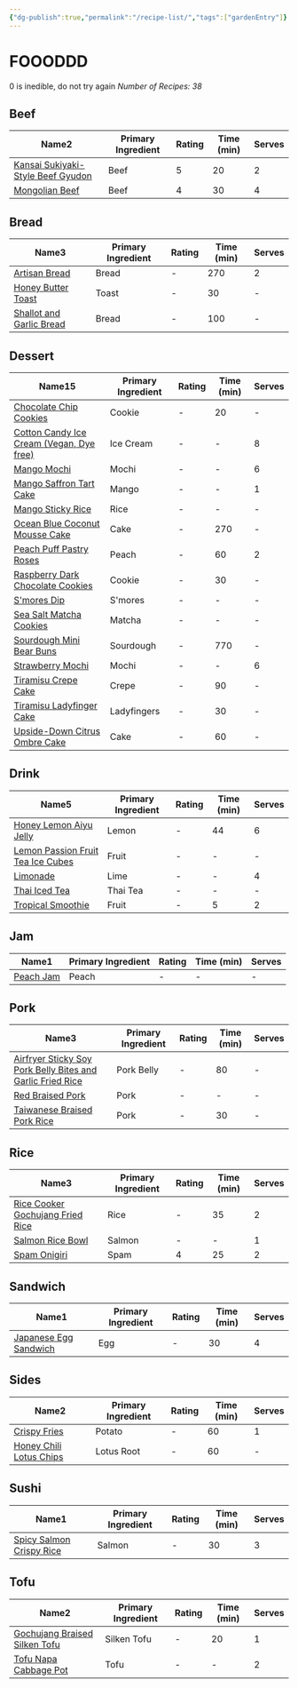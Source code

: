 ```yaml
---
{"dg-publish":true,"permalink":"/recipe-list/","tags":["gardenEntry"]}
---
```


# FOOODDD
0 is inedible, do not try again
<i><span>Number of Recipes: 38</span></i><h2><span>Beef</span></h2><div><table class="dataview table-view-table"><thead class="table-view-thead"><tr class="table-view-tr-header"><th class="table-view-th"><span>Name</span><span class="dataview small-text">2</span></th><th class="table-view-th"><span>Primary Ingredient</span></th><th class="table-view-th"><span>Rating</span></th><th class="table-view-th"><span>Time (min)</span></th><th class="table-view-th"><span>Serves</span></th></tr></thead><tbody class="table-view-tbody"><tr><td><span><a data-tooltip-position="top" aria-label="Recipes/Kansai Sukiyaki-Style Beef Gyudon.md" data-href="Recipes/Kansai Sukiyaki-Style Beef Gyudon.md" href="Recipes/Kansai Sukiyaki-Style Beef Gyudon.md" class="internal-link" target="_blank" rel="noopener">Kansai Sukiyaki-Style Beef Gyudon</a></span></td><td><span>Beef</span></td><td>5</td><td>20</td><td>2</td></tr><tr><td><span><a data-tooltip-position="top" aria-label="Recipes/Mongolian Beef.md" data-href="Recipes/Mongolian Beef.md" href="Recipes/Mongolian Beef.md" class="internal-link" target="_blank" rel="noopener">Mongolian Beef</a></span></td><td><span>Beef</span></td><td>4</td><td>30</td><td>4</td></tr></tbody></table></div><h2><span>Bread</span></h2><div><table class="dataview table-view-table"><thead class="table-view-thead"><tr class="table-view-tr-header"><th class="table-view-th"><span>Name</span><span class="dataview small-text">3</span></th><th class="table-view-th"><span>Primary Ingredient</span></th><th class="table-view-th"><span>Rating</span></th><th class="table-view-th"><span>Time (min)</span></th><th class="table-view-th"><span>Serves</span></th></tr></thead><tbody class="table-view-tbody"><tr><td><span><a data-tooltip-position="top" aria-label="Recipes/Artisan Bread.md" data-href="Recipes/Artisan Bread.md" href="Recipes/Artisan Bread.md" class="internal-link" target="_blank" rel="noopener">Artisan Bread</a></span></td><td><span>Bread</span></td><td><span>-</span></td><td>270</td><td>2</td></tr><tr><td><span><a data-tooltip-position="top" aria-label="Recipes/Honey Butter Toast.md" data-href="Recipes/Honey Butter Toast.md" href="Recipes/Honey Butter Toast.md" class="internal-link" target="_blank" rel="noopener">Honey Butter Toast</a></span></td><td><span>Toast</span></td><td><span>-</span></td><td>30</td><td><span>-</span></td></tr><tr><td><span><a data-tooltip-position="top" aria-label="Recipes/Shallot and Garlic Bread.md" data-href="Recipes/Shallot and Garlic Bread.md" href="Recipes/Shallot and Garlic Bread.md" class="internal-link" target="_blank" rel="noopener">Shallot and Garlic Bread</a></span></td><td><span>Bread</span></td><td><span>-</span></td><td>100</td><td><span>-</span></td></tr></tbody></table></div><h2><span>Dessert</span></h2><div><table class="dataview table-view-table"><thead class="table-view-thead"><tr class="table-view-tr-header"><th class="table-view-th"><span>Name</span><span class="dataview small-text">15</span></th><th class="table-view-th"><span>Primary Ingredient</span></th><th class="table-view-th"><span>Rating</span></th><th class="table-view-th"><span>Time (min)</span></th><th class="table-view-th"><span>Serves</span></th></tr></thead><tbody class="table-view-tbody"><tr><td><span><a data-tooltip-position="top" aria-label="Recipes/Chocolate Chip Cookies.md" data-href="Recipes/Chocolate Chip Cookies.md" href="Recipes/Chocolate Chip Cookies.md" class="internal-link" target="_blank" rel="noopener">Chocolate Chip Cookies</a></span></td><td><span>Cookie</span></td><td><span>-</span></td><td>20</td><td><span>-</span></td></tr><tr><td><span><a data-tooltip-position="top" aria-label="Recipes/Cotton Candy Ice Cream.md" data-href="Recipes/Cotton Candy Ice Cream.md" href="Recipes/Cotton Candy Ice Cream.md" class="internal-link" target="_blank" rel="noopener">Cotton Candy Ice Cream (Vegan, Dye free)</a></span></td><td><span>Ice Cream</span></td><td><span>-</span></td><td><span>-</span></td><td>8</td></tr><tr><td><span><a data-tooltip-position="top" aria-label="Recipes/Mango Mochi.md" data-href="Recipes/Mango Mochi.md" href="Recipes/Mango Mochi.md" class="internal-link" target="_blank" rel="noopener">Mango Mochi</a></span></td><td><span>Mochi</span></td><td><span>-</span></td><td><span>-</span></td><td>6</td></tr><tr><td><span><a data-tooltip-position="top" aria-label="Recipes/Mango Saffron Tart Cake.md" data-href="Recipes/Mango Saffron Tart Cake.md" href="Recipes/Mango Saffron Tart Cake.md" class="internal-link" target="_blank" rel="noopener">Mango Saffron Tart Cake</a></span></td><td><span>Mango</span></td><td><span>-</span></td><td><span>-</span></td><td>1</td></tr><tr><td><span><a data-tooltip-position="top" aria-label="Recipes/Mango Sticky Rice.md" data-href="Recipes/Mango Sticky Rice.md" href="Recipes/Mango Sticky Rice.md" class="internal-link" target="_blank" rel="noopener">Mango Sticky Rice</a></span></td><td><span>Rice</span></td><td><span>-</span></td><td><span>-</span></td><td><span>-</span></td></tr><tr><td><span><a data-tooltip-position="top" aria-label="Recipes/Ocean Blue Coconut Mousse Cake.md" data-href="Recipes/Ocean Blue Coconut Mousse Cake.md" href="Recipes/Ocean Blue Coconut Mousse Cake.md" class="internal-link" target="_blank" rel="noopener">Ocean Blue Coconut Mousse Cake</a></span></td><td><span>Cake</span></td><td><span>-</span></td><td>270</td><td><span>-</span></td></tr><tr><td><span><a data-tooltip-position="top" aria-label="Recipes/Peach Puff Pastry Roses.md" data-href="Recipes/Peach Puff Pastry Roses.md" href="Recipes/Peach Puff Pastry Roses.md" class="internal-link" target="_blank" rel="noopener">Peach Puff Pastry Roses</a></span></td><td><span>Peach</span></td><td><span>-</span></td><td>60</td><td>2</td></tr><tr><td><span><a data-tooltip-position="top" aria-label="Recipes/Raspberry Dark Chocolate Cookies.md" data-href="Recipes/Raspberry Dark Chocolate Cookies.md" href="Recipes/Raspberry Dark Chocolate Cookies.md" class="internal-link" target="_blank" rel="noopener">Raspberry Dark Chocolate Cookies</a></span></td><td><span>Cookie</span></td><td><span>-</span></td><td>30</td><td><span>-</span></td></tr><tr><td><span><a data-tooltip-position="top" aria-label="Recipes/S'mores Dip.md" data-href="Recipes/S'mores Dip.md" href="Recipes/S'mores Dip.md" class="internal-link" target="_blank" rel="noopener">S'mores Dip</a></span></td><td><span>S'mores</span></td><td><span>-</span></td><td><span>-</span></td><td><span>-</span></td></tr><tr><td><span><a data-tooltip-position="top" aria-label="Recipes/Sea Salt Matcha Cookies.md" data-href="Recipes/Sea Salt Matcha Cookies.md" href="Recipes/Sea Salt Matcha Cookies.md" class="internal-link" target="_blank" rel="noopener">Sea Salt Matcha Cookies</a></span></td><td><span>Matcha</span></td><td><span>-</span></td><td><span>-</span></td><td><span>-</span></td></tr><tr><td><span><a data-tooltip-position="top" aria-label="Recipes/Sourdough Mini Bear Buns.md" data-href="Recipes/Sourdough Mini Bear Buns.md" href="Recipes/Sourdough Mini Bear Buns.md" class="internal-link" target="_blank" rel="noopener">Sourdough Mini Bear Buns</a></span></td><td><span>Sourdough</span></td><td><span>-</span></td><td>770</td><td><span>-</span></td></tr><tr><td><span><a data-tooltip-position="top" aria-label="Recipes/Strawberry Mochi.md" data-href="Recipes/Strawberry Mochi.md" href="Recipes/Strawberry Mochi.md" class="internal-link" target="_blank" rel="noopener">Strawberry Mochi</a></span></td><td><span>Mochi</span></td><td><span>-</span></td><td><span>-</span></td><td>6</td></tr><tr><td><span><a data-tooltip-position="top" aria-label="Recipes/Tiramisu Crepe Cake.md" data-href="Recipes/Tiramisu Crepe Cake.md" href="Recipes/Tiramisu Crepe Cake.md" class="internal-link" target="_blank" rel="noopener">Tiramisu Crepe Cake</a></span></td><td><span>Crepe</span></td><td><span>-</span></td><td>90</td><td><span>-</span></td></tr><tr><td><span><a data-tooltip-position="top" aria-label="Recipes/Tiramisu Ladyfinger Cake.md" data-href="Recipes/Tiramisu Ladyfinger Cake.md" href="Recipes/Tiramisu Ladyfinger Cake.md" class="internal-link" target="_blank" rel="noopener">Tiramisu Ladyfinger Cake</a></span></td><td><span>Ladyfingers</span></td><td><span>-</span></td><td>30</td><td><span>-</span></td></tr><tr><td><span><a data-tooltip-position="top" aria-label="Recipes/Upside-Down Citrus Ombre Cake.md" data-href="Recipes/Upside-Down Citrus Ombre Cake.md" href="Recipes/Upside-Down Citrus Ombre Cake.md" class="internal-link" target="_blank" rel="noopener">Upside-Down Citrus Ombre Cake</a></span></td><td><span>Cake</span></td><td><span>-</span></td><td>60</td><td><span>-</span></td></tr></tbody></table></div><h2><span>Drink</span></h2><div><table class="dataview table-view-table"><thead class="table-view-thead"><tr class="table-view-tr-header"><th class="table-view-th"><span>Name</span><span class="dataview small-text">5</span></th><th class="table-view-th"><span>Primary Ingredient</span></th><th class="table-view-th"><span>Rating</span></th><th class="table-view-th"><span>Time (min)</span></th><th class="table-view-th"><span>Serves</span></th></tr></thead><tbody class="table-view-tbody"><tr><td><span><a data-tooltip-position="top" aria-label="Recipes/Honey Lemon Aiyu Jelly.md" data-href="Recipes/Honey Lemon Aiyu Jelly.md" href="Recipes/Honey Lemon Aiyu Jelly.md" class="internal-link" target="_blank" rel="noopener">Honey Lemon Aiyu Jelly</a></span></td><td><span>Lemon</span></td><td><span>-</span></td><td>44</td><td>6</td></tr><tr><td><span><a data-tooltip-position="top" aria-label="Recipes/Lemon Passion Fruit Tea Ice Cubes.md" data-href="Recipes/Lemon Passion Fruit Tea Ice Cubes.md" href="Recipes/Lemon Passion Fruit Tea Ice Cubes.md" class="internal-link" target="_blank" rel="noopener">Lemon Passion Fruit Tea Ice Cubes</a></span></td><td><span>Fruit</span></td><td><span>-</span></td><td><span>-</span></td><td><span>-</span></td></tr><tr><td><span><a data-tooltip-position="top" aria-label="Recipes/Limonade.md" data-href="Recipes/Limonade.md" href="Recipes/Limonade.md" class="internal-link" target="_blank" rel="noopener">Limonade</a></span></td><td><span>Lime</span></td><td><span>-</span></td><td><span>-</span></td><td>4</td></tr><tr><td><span><a data-tooltip-position="top" aria-label="Recipes/Thai Iced Tea.md" data-href="Recipes/Thai Iced Tea.md" href="Recipes/Thai Iced Tea.md" class="internal-link" target="_blank" rel="noopener">Thai Iced Tea</a></span></td><td><span>Thai Tea</span></td><td><span>-</span></td><td><span>-</span></td><td><span>-</span></td></tr><tr><td><span><a data-tooltip-position="top" aria-label="Recipes/Tropical Smoothie.md" data-href="Recipes/Tropical Smoothie.md" href="Recipes/Tropical Smoothie.md" class="internal-link" target="_blank" rel="noopener">Tropical Smoothie</a></span></td><td><span>Fruit</span></td><td><span>-</span></td><td>5</td><td>2</td></tr></tbody></table></div><h2><span>Jam</span></h2><div><table class="dataview table-view-table"><thead class="table-view-thead"><tr class="table-view-tr-header"><th class="table-view-th"><span>Name</span><span class="dataview small-text">1</span></th><th class="table-view-th"><span>Primary Ingredient</span></th><th class="table-view-th"><span>Rating</span></th><th class="table-view-th"><span>Time (min)</span></th><th class="table-view-th"><span>Serves</span></th></tr></thead><tbody class="table-view-tbody"><tr><td><span><a data-tooltip-position="top" aria-label="Recipes/Peach Jam.md" data-href="Recipes/Peach Jam.md" href="Recipes/Peach Jam.md" class="internal-link" target="_blank" rel="noopener">Peach Jam</a></span></td><td><span>Peach</span></td><td><span>-</span></td><td><span>-</span></td><td><span>-</span></td></tr></tbody></table></div><h2><span>Pork</span></h2><div><table class="dataview table-view-table"><thead class="table-view-thead"><tr class="table-view-tr-header"><th class="table-view-th"><span>Name</span><span class="dataview small-text">3</span></th><th class="table-view-th"><span>Primary Ingredient</span></th><th class="table-view-th"><span>Rating</span></th><th class="table-view-th"><span>Time (min)</span></th><th class="table-view-th"><span>Serves</span></th></tr></thead><tbody class="table-view-tbody"><tr><td><span><a data-tooltip-position="top" aria-label="Recipes/Airfryer Sticky Soy Pork Belly Bites and Garlic Fried Rice.md" data-href="Recipes/Airfryer Sticky Soy Pork Belly Bites and Garlic Fried Rice.md" href="Recipes/Airfryer Sticky Soy Pork Belly Bites and Garlic Fried Rice.md" class="internal-link" target="_blank" rel="noopener">Airfryer Sticky Soy Pork Belly Bites and Garlic Fried Rice</a></span></td><td><span>Pork Belly</span></td><td><span>-</span></td><td>80</td><td><span>-</span></td></tr><tr><td><span><a data-tooltip-position="top" aria-label="Recipes/Red Braised Pork.md" data-href="Recipes/Red Braised Pork.md" href="Recipes/Red Braised Pork.md" class="internal-link" target="_blank" rel="noopener">Red Braised Pork</a></span></td><td><span>Pork</span></td><td><span>-</span></td><td><span>-</span></td><td><span>-</span></td></tr><tr><td><span><a data-tooltip-position="top" aria-label="Recipes/Taiwanese Braised Pork Rice.md" data-href="Recipes/Taiwanese Braised Pork Rice.md" href="Recipes/Taiwanese Braised Pork Rice.md" class="internal-link" target="_blank" rel="noopener">Taiwanese Braised Pork Rice</a></span></td><td><span>Pork</span></td><td><span>-</span></td><td>30</td><td><span>-</span></td></tr></tbody></table></div><h2><span>Rice</span></h2><div><table class="dataview table-view-table"><thead class="table-view-thead"><tr class="table-view-tr-header"><th class="table-view-th"><span>Name</span><span class="dataview small-text">3</span></th><th class="table-view-th"><span>Primary Ingredient</span></th><th class="table-view-th"><span>Rating</span></th><th class="table-view-th"><span>Time (min)</span></th><th class="table-view-th"><span>Serves</span></th></tr></thead><tbody class="table-view-tbody"><tr><td><span><a data-tooltip-position="top" aria-label="Recipes/Rice Cooker Gochujang Fried Rice.md" data-href="Recipes/Rice Cooker Gochujang Fried Rice.md" href="Recipes/Rice Cooker Gochujang Fried Rice.md" class="internal-link" target="_blank" rel="noopener">Rice Cooker Gochujang Fried Rice</a></span></td><td><span>Rice</span></td><td><span>-</span></td><td>35</td><td>2</td></tr><tr><td><span><a data-tooltip-position="top" aria-label="Recipes/Salmon Rice Bowl.md" data-href="Recipes/Salmon Rice Bowl.md" href="Recipes/Salmon Rice Bowl.md" class="internal-link" target="_blank" rel="noopener">Salmon Rice Bowl</a></span></td><td><span>Salmon</span></td><td><span>-</span></td><td><span>-</span></td><td>1</td></tr><tr><td><span><a data-tooltip-position="top" aria-label="Recipes/Spam Onigiri.md" data-href="Recipes/Spam Onigiri.md" href="Recipes/Spam Onigiri.md" class="internal-link" target="_blank" rel="noopener">Spam Onigiri</a></span></td><td><span>Spam</span></td><td>4</td><td>25</td><td>2</td></tr></tbody></table></div><h2><span>Sandwich</span></h2><div><table class="dataview table-view-table"><thead class="table-view-thead"><tr class="table-view-tr-header"><th class="table-view-th"><span>Name</span><span class="dataview small-text">1</span></th><th class="table-view-th"><span>Primary Ingredient</span></th><th class="table-view-th"><span>Rating</span></th><th class="table-view-th"><span>Time (min)</span></th><th class="table-view-th"><span>Serves</span></th></tr></thead><tbody class="table-view-tbody"><tr><td><span><a data-tooltip-position="top" aria-label="Recipes/Japanese Egg Sandwich.md" data-href="Recipes/Japanese Egg Sandwich.md" href="Recipes/Japanese Egg Sandwich.md" class="internal-link" target="_blank" rel="noopener">Japanese Egg Sandwich</a></span></td><td><span>Egg</span></td><td><span>-</span></td><td>30</td><td>4</td></tr></tbody></table></div><h2><span>Sides</span></h2><div><table class="dataview table-view-table"><thead class="table-view-thead"><tr class="table-view-tr-header"><th class="table-view-th"><span>Name</span><span class="dataview small-text">2</span></th><th class="table-view-th"><span>Primary Ingredient</span></th><th class="table-view-th"><span>Rating</span></th><th class="table-view-th"><span>Time (min)</span></th><th class="table-view-th"><span>Serves</span></th></tr></thead><tbody class="table-view-tbody"><tr><td><span><a data-tooltip-position="top" aria-label="Recipes/Crispy Fries.md" data-href="Recipes/Crispy Fries.md" href="Recipes/Crispy Fries.md" class="internal-link" target="_blank" rel="noopener">Crispy Fries</a></span></td><td><span>Potato</span></td><td><span>-</span></td><td>60</td><td>1</td></tr><tr><td><span><a data-tooltip-position="top" aria-label="Recipes/Honey Chili Lotus Chips.md" data-href="Recipes/Honey Chili Lotus Chips.md" href="Recipes/Honey Chili Lotus Chips.md" class="internal-link" target="_blank" rel="noopener">Honey Chili Lotus Chips</a></span></td><td><span>Lotus Root</span></td><td><span>-</span></td><td>60</td><td><span>-</span></td></tr></tbody></table></div><h2><span>Sushi</span></h2><div><table class="dataview table-view-table"><thead class="table-view-thead"><tr class="table-view-tr-header"><th class="table-view-th"><span>Name</span><span class="dataview small-text">1</span></th><th class="table-view-th"><span>Primary Ingredient</span></th><th class="table-view-th"><span>Rating</span></th><th class="table-view-th"><span>Time (min)</span></th><th class="table-view-th"><span>Serves</span></th></tr></thead><tbody class="table-view-tbody"><tr><td><span><a data-tooltip-position="top" aria-label="Recipes/Spicy Salmon Crispy Rice.md" data-href="Recipes/Spicy Salmon Crispy Rice.md" href="Recipes/Spicy Salmon Crispy Rice.md" class="internal-link" target="_blank" rel="noopener">Spicy Salmon Crispy Rice</a></span></td><td><span>Salmon</span></td><td><span>-</span></td><td>30</td><td>3</td></tr></tbody></table></div><h2><span>Tofu</span></h2><div><table class="dataview table-view-table"><thead class="table-view-thead"><tr class="table-view-tr-header"><th class="table-view-th"><span>Name</span><span class="dataview small-text">2</span></th><th class="table-view-th"><span>Primary Ingredient</span></th><th class="table-view-th"><span>Rating</span></th><th class="table-view-th"><span>Time (min)</span></th><th class="table-view-th"><span>Serves</span></th></tr></thead><tbody class="table-view-tbody"><tr><td><span><a data-tooltip-position="top" aria-label="Recipes/Gochujang Braised Silken Tofu.md" data-href="Recipes/Gochujang Braised Silken Tofu.md" href="Recipes/Gochujang Braised Silken Tofu.md" class="internal-link" target="_blank" rel="noopener">Gochujang Braised Silken Tofu</a></span></td><td><span>Silken Tofu</span></td><td><span>-</span></td><td>20</td><td>1</td></tr><tr><td><span><a data-tooltip-position="top" aria-label="Recipes/Tofu Napa Cabbage Pot.md" data-href="Recipes/Tofu Napa Cabbage Pot.md" href="Recipes/Tofu Napa Cabbage Pot.md" class="internal-link" target="_blank" rel="noopener">Tofu Napa Cabbage Pot</a></span></td><td><span>Tofu</span></td><td><span>-</span></td><td><span>-</span></td><td>2</td></tr></tbody></table></div>